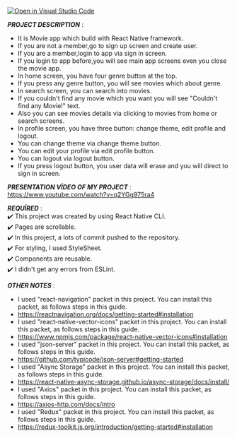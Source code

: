 [![Open in Visual Studio Code](https://classroom.github.com/assets/open-in-vscode-c66648af7eb3fe8bc4f294546bfd86ef473780cde1dea487d3c4ff354943c9ae.svg)](https://classroom.github.com/online_ide?assignment_repo_id=8380902&assignment_repo_type=AssignmentRepo)<br>

***PROJECT DESCRIPTION*** :<br>
+ It is Movie app which build with React Native framework.<br>
+ If you are not a member,go to sign up screen and create user.<br>
+ If you are a member,login to app via sign in screen.<br>
+ If you login to app before,you will see main app screens even you close the movie app.<br>
+ In home screen, you have four genre button at the top.<br>
+ If you press any genre button, you will see movies which about genre.<br>
+ In search screen, you can search into movies.<br>
+ If you couldn't find any movie which you want you will see "Couldn't find any Movie!" text.<br>
+ Also you can see movies details via clicking to movies from home or search screens.<br>
+ In profile screen, you have three button: change theme, edit profile and logout.<br>
+ You can change theme via change theme button.<br>
+ You can edit your profile via edit profile button.<br>
+ You can logout via logout button.<br>
+ If you press logout button, you user data will erase and you will direct to sign in screen.<br>

***PRESENTATION VİDEO OF MY PROJECT*** :<br>
https://www.youtube.com/watch?v=q2YGg975ra4

***REQUİRED*** :<br>
:heavy_check_mark: This project was created by using React Native CLI.<br>
:heavy_check_mark: Pages are scrollable.<br>
:heavy_check_mark: In this project, a lots of commit pushed to the repository.<br>
:heavy_check_mark: For styling, I used StyleSheet.<br>
:heavy_check_mark: Components are reusable.<br>
:heavy_check_mark: I didn't get any errors from ESLint.<br>

***OTHER NOTES*** :<br>
+ I used "react-navigation" packet in this project. You can install this packet, as follows steps in this guide.<br>
+ https://reactnavigation.org/docs/getting-started#installation<br>
+ I used "react-native-vector-icons" packet in this project. You can install this packet, as follows steps in this guide.<br>
+ https://www.npmjs.com/package/react-native-vector-icons#installation<br>
+ I used "json-server" packet in this project. You can install this packet, as follows steps in this guide.<br>
+ https://github.com/typicode/json-server#getting-started<br>
+ I used "Async Storage" packet in this project. You can install this packet, as follows steps in this guide.<br>
+ https://react-native-async-storage.github.io/async-storage/docs/install/<br>
+ I used "Axios" packet in this project. You can install this packet, as follows steps in this guide.<br>
+ https://axios-http.com/docs/intro<br>
+ I used "Redux" packet in this project. You can install this packet, as follows steps in this guide.<br>
+ https://redux-toolkit.js.org/introduction/getting-started#installation<br>

